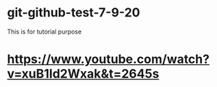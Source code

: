# git-github-test-7-9-20
This is for tutorial purpose
# https://www.youtube.com/watch?v=xuB1Id2Wxak&t=2645s

